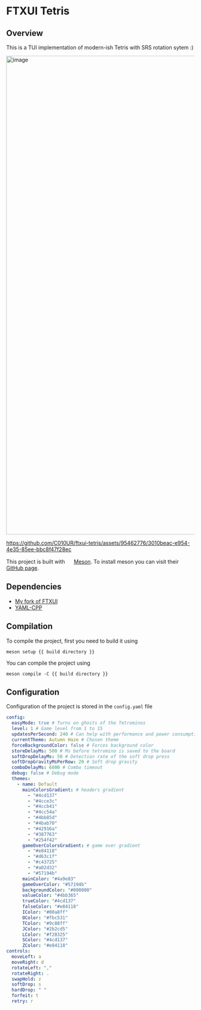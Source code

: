 # FTXUI Tetris

## Overview

This is a TUI implementation of modern-ish Tetris with SRS rotation sytem :)

<img width="1280" alt="image" src="https://github.com/C010UR/ftxui-tetris/assets/95462776/fb7acba5-6ab7-4f0b-ab58-b5ebc5eb678e">

https://github.com/C010UR/ftxui-tetris/assets/95462776/3010beac-e954-4e35-85ee-bbc8f47f28ec

This project is built with
<img src="https://mesonbuild.com/assets/images/meson_logo.png" height="16px">
[Meson](https://mesonbuild.com/). To install meson you can visit their [GitHub page](https://github.com/mesonbuild/meson/tree/master/docs).

## Dependencies

- [My fork of FTXUI](https://github.com/C010UR/FTXUI)
- [YAML-CPP](https://github.com/jbeder/yaml-cpp)

## Compilation

To compile the project, first you need to build it using

```console
meson setup {{ build directory }}
```

You can compile the project using

```console
meson compile -C {{ build directory }}
```

## Configuration

Configuration of the project is stored in the `config.yaml` file

```yaml
config:
  easyMode: true # Turns on ghosts of the Tetrominos
  level: 1 # Game level from 1 to 15
  updatesPerSecond: 240 # Can help with performance and power consumption
  currentTheme: Autumn Haze # Chosen theme
  forceBackgroundColor: false # Forces background color
  storeDelayMs: 500 # Ms before tetromino is saved to the board
  softDropDelayMs: 50 # Detection rate of the soft drop press
  softDropGravityMsPerRow: 20 # Soft drop gravity 
  comboDelayMs: 6000 # Combo timeout
  debug: false # Debug mode
  themes:
    - name: Default
      mainColorsGradient: # headers gradient
        - "#4cd137"
        - "#4cce3c"
        - "#4ccb41"
        - "#4cc54a"
        - "#4bb85d"
        - "#4bab70"
        - "#42916a"
        - "#387763"
        - "#254f42"
      gameOverColorsGradient: # game over gradient
        - "#e84118"
        - "#d63c1f"
        - "#c43725"
        - "#a02d32"
        - "#57194b"
      mainColor: "#4a9e83"
      gameOverColor: "#57194b"
      backgroundColor: "#000000"
      valueColor: "#4bb365"
      trueColor: "#4cd137"
      falseColor: "#e84118"
      IColor: "#00a8ff"
      OColor: "#fbc531"
      TColor: "#9c88ff"
      JColor: "#2b2cd5"
      LColor: "#f28325"
      SColor: "#4cd137"
      ZColor: "#e84118"
controls:
  moveLeft: a
  moveRight: d
  rotateLeft: ","
  rotateRight: .
  swapHold: z
  softDrop: s
  hardDrop: " "
  forfeit: t
  retry: r
```
